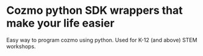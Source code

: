 # Cozmo python SDK wrappers that make your life easier

Easy way to program cozmo using python. Used for K-12 (and above) STEM workshops.
